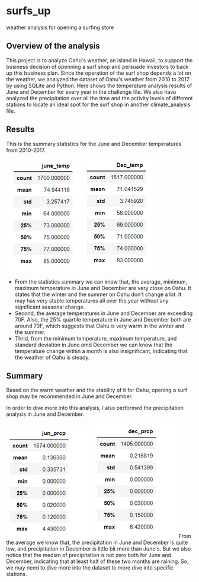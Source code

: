 # surfs_up
weather analysis for opening a surfing store

## Overview of the analysis
This project is to analyze Oahu's weather, an island in Hawaii, to support the business decision of openning a surf shop and persuade investors to back up this business plan. Since the operation of the surf shop depends a lot on the weather, we analyzed the dataset of Oahu's weather from 2010 to 2017 by using SQLite and Python. Here shows the temperature analysis results of June and December for every year in the challenge file. We also have analyzed the precipitation over all the time and the activity levels of different stations to locate an ideal spot for the surf shop in another climate_analysis file.


## Results
This is the summary statistics for the June and December temperatures from 2010-2017.

![Oahu's temperature in June](https://github.com/ZiwenLyu/surfs_up/blob/main/june_temp.png) ![Oahu's temperature in December](https://github.com/ZiwenLyu/surfs_up/blob/main/dec_temp.png)

- From the statistics summary we can know that, the average, minimum, maximum temperature in June and December are very close on Oahu. It states that the winter and the summer on Oahu don't change a lot. It may has very stable temperatures all over the year without any significant seasonal change.
- Second, the average temperatures in June and December are exceeding 70F. Also, the 25% quartile temperature in June and December both are around 70F, which suggests that Oahu is very warm in the winter and the summer. 
- Thrid, from the minimum temperature, maximum temperature, and standard deviation in June amd December we can know that the temperature change within a month is also insignificant, indicating that the weather of Oahu is steady. 

## Summary
Based on the warm weather and the stability of it for Oahu, opening a surf shop may be recommended in June and December. 

In order to dive more into this analysis, I also performed the precipitation analysis in June and December.

![Oahu's precipitation in June](https://github.com/ZiwenLyu/surfs_up/blob/main/june_prcp.png) ![Oahu's precipitation in December](https://github.com/ZiwenLyu/surfs_up/blob/main/dec_prcp.png)
From the average we know that, the precipitation in June and December is quite low, and precipitation in December is little bit more than June's. But we also notice that the median of precipitation is not zero both for June and December, indicating that at least half of these two months are raining. So, we may need to dive more into the dataset to more dive into specific stations.
